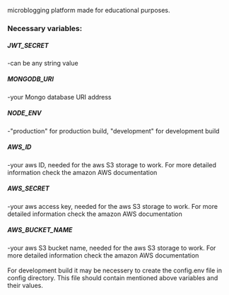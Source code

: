 microblogging platform made for educational purposes.
<h3> Necessary variables: </h3>
<h5>JWT_SECRET</h5>     -can be any string value  <br />
<h5>MONGODB_URI</h5>    -your Mongo database URI address  <br />
<h5>NODE_ENV</h5>       -"production" for production build, "development" for development build  <br /> 
<h5>AWS_ID</h5>         -your aws ID, needed for the aws S3 storage to work. For more detailed information check the amazon AWS documentation <br />
<h5>AWS_SECRET</h5>         -your aws access key, needed for the aws S3 storage to work. For more detailed information check the amazon AWS documentation <br />
<h5>AWS_BUCKET_NAME</h5>         -your aws S3 bucket name, needed for the aws S3 storage to work. For more detailed information check the amazon AWS documentation <br /><br />
For development build it may be necessery to create the config.env file in config directory. This file should contain mentioned above variables and their values.
